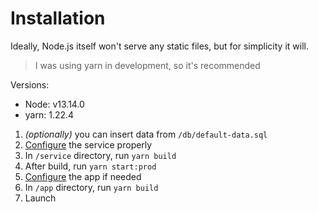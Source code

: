 # Installation

Ideally, Node.js itself won't serve any static files, but for simplicity it will.

> I was using yarn in development, so it's recommended

Versions:

- Node: v13.14.0
- yarn: 1.22.4

1. _(optionally)_ you can insert data from `/db/default-data.sql`
2. [Configure](config-list.md) the service properly
3. In `/service` directory, run `yarn build`
4. After build, run `yarn start:prod`
5. [Configure](config-list.md) the app if needed
6. In `/app` directory, run `yarn build`
7. Launch
